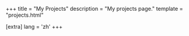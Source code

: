 +++
title = "My Projects"
description = "My projects page."
template = "projects.html"

[extra]
lang = 'zh'
+++